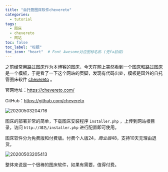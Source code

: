 ```yaml
---
title: "自托管图床软件chevereto"
categories:
  - tutorial
tags:
  - 图床
  - chevereto
  - 网站
toc: false
toc_label: "标题"
toc_icon: "heart"  # Font Awesome对应图标名称 (无fa前缀)	
---
```

之前经常用[路过图床][2]作为本博客的图床，今天在网上突然看到一个[图床][1]和[路过图床][2]是一个模板，于是看了一下这个网站的页脚，发现有代码出处，模板是国外的自托管图床软件 [chevereto][3] 。

官网地址：https://chevereto.com/

GitHub：https://github.com/chevereto

![20200503204716](https://cdn.jsdelivr.net/gh/sunete/imghost/img20200503204716.png)

图床的部署非常的简单，下载图床安装程序 `installer.php` ，上传到网站根目录，访问 `http://域名/installer.php` 进行配置即可使用。

图床软件分为免费版和付费版。付费个人版24$，商业版48$，支持10天无理由退货。

![20200503205413](https://cdn.jsdelivr.net/gh/sunete/imghost/img20200503205413.png)

整体来说是一个很棒的图床软件，如果有需要，值得付费。


[1]: https://tc.zeruns.tech/
[2]: https://imgchr.com/
[3]: https://chevereto.com/